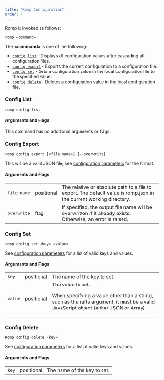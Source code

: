 ```yaml
---
title: "Romp Configuration"
order: 7
---
```


Romp is invoked as follows:

```
romp «command»
```

The **«command»** is one of the following:

*   [`config list`](#list) - Displays all configuration values after cascading all configuration files.
*   [`config export`](#export) - Exports the current configuration to a configuration file.
*   [`config set`](#set) - Sets a configuration value in the local configuration file to the specified value.
*   [`config delete`](#delete) - Deletes a configuration value in the local configuration file.

### Config List

```
romp config list
```

#### Arguments and Flags

This command has no additional arguments or flags.

### Config Export

```
romp config export [«file-name»] [--overwrite]
```

This will be a valid JSON file; see [configuration parameters](/docs/executionengine/romp-overview/installing-configuring-and-maintaining/romp-installation-configuration) for the format.

#### Arguments and Flags


|  |  |  |
| --- | --- | --- |
| `file-name` | positional | The relative or absolute path to a file to export. The default value is romp.json in the current working directory. |
| `overwrite` | flag | If specified, the output file name will be overwritten if it already exists. Otherwise, an error is raised. |



### Config Set

```
romp config set «key» «value»
```

See [configuration parameters](/docs/executionengine/romp-overview/installing-configuring-and-maintaining/romp-installation-configuration) for a list of valid keys and values.

#### Arguments and Flags


|  |  |  |
| --- | --- | --- |
| `key` | positional | The name of the key to set. |
| `value` | positional | The value to set.  <p><p> When specifying a value other than a string, such as the rafts argument, it must be a valid JavaScript object (either JSON or Array) |



### Config Delete

```
Romp config delete «key»
```

See [configuration parameters](/docs/executionengine/romp-overview/installing-configuring-and-maintaining/romp-installation-configuration) for a list of valid keys and values.

#### Arguments and Flags


|  |  |  |
| --- | --- | --- |
| `key` | positional | The name of the key to set. |
